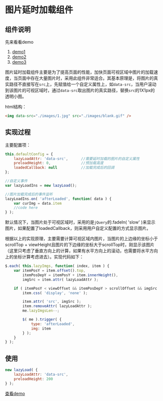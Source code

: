 # 图片延时加载组件

## 组件说明

先来看看demo

1. [demo1](http://wenku.baidu.com/pay/index)
2. [demo2](http://wenku.baidu.com/vip/index)
3. [demo3](http://wenku.baidu.com/vip/privilege)

图片延时加载组件主要是为了提高页面的性能，加快页面可视区域中图片的加载速度，当页面中存在大量图片时，采用此组件非常适合。其基本原理是，将图片的真实路径不直接写在`src`上，先赋值给一个自定义属性上，如`data-src`，当用户滚动到该图片的可视区域时，通过`data-src`取出图片的真实路径，替换`src`的1X1px的透明小图。

html结构：
```html
<img data-src="./images/1.jpg" src="./images/blank.gif" />
```

## 实现过程

主要配置项：
```javascript
this.defaultConfig = {
    lazyLoadAttr: 'data-src',      //需要延时加载的图片的自定义属性
    preloadHeight: 0,              //预加载高度
    loadedCallback: null           //加载完成后的回调
};

//自定义事件
var lazyLoadIns = new lazyLoad();

//图片加载完成后的事件监听
lazyLoadIns.on( 'afterLoaded', function( data ) {
    var curImg = data.item
    //code here
} );
```

默认情况下，当图片处于可视区域时，采用的是`jQuery`的.fadeIn( 'slow' )来显示图片，如果配置了loadedCallback，则采用用户自定义配置的方式显示图片。


根据以上的实现原理，主要需要计算可视区域内图片，当图片的上边缘的坐标小于scrollTop + viewHeight且图片的下边缘的坐标大于scrollTop时，刚显示该图片（这里只考虑了垂直方向上的计算，如果有水平方向上的滚动，也需要将水平方向上的坐标计算考虑进去）。实现代码如下：

```javascript
$.each( this.lazyImgs, function( index, item ) {
    var itemPosY = item.offset().top,
        itemPosDepY = itemPosY + item.innerHeight(),
        imgSrc = item.attr( lazyLoadAttr );

    if ( itemPosY < viewOffset && itemPosDepY > scrollOffset && imgSrc ) {
        item.css( 'display', 'none' );

        item.attr( 'src', imgSrc );
        item.removeAttr( lazyLoadAttr );
        me.lazyImgsLen--;

        $( me ).trigger( {
            type: 'afterLoaded',
            img: item
        } );
    }
} );
```

## 使用

```javascript
new lazyLoad( {
    lazyLoadAttr: 'data-src',
    preloadHeight: 200
} );
```

[查看demo](http://zhangchen2397.github.io/component/lazy_load/demo/)